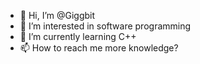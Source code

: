 - 👋 Hi, I’m @Giggbit
- 👀 I’m interested in software programming
- 🌱 I’m currently learning C++
- 📫 How to reach me more knowledge? 

<!---
Giggbit/Giggbit is a ✨ special ✨ repository because its `README.md` (this file) appears on your GitHub profile.
You can click the Preview link to take a look at your changes.
--->
